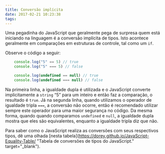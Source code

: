 ```yaml
---
title: Conversão implícita
date: 2017-02-21 10:23:38
tags:
---
```

Uma pegadinha do JavaScript que geralmente pega de surpresa quem está iniciando na linguagem é a conversão implícita de tipos. Isto acontece geralmente em comparações em estruturas de controle, tal como um `if`.

<!--more-->
Observe o código a seguir:

```javascript
    console.log("5" == 5) // true
    console.log("5" === 5) // false

    console.log(undefined == null) // true
    console.log(undefined === null) // false
```

Na primeira linha, a igualdade dupla é utilizada e o JavaScript converte implicitamente a `string` “5” para um inteiro e então faz a comparação, o resultado é `true`. Já na segunda linha, quando utilizamos o operador de igualdade tripla `===`, a conversão não ocorre, então é recomendado utilizar sempre este operador para uma maior segurança no código. Da mesma forma, quando quando comparamos `undefined` e `null`, a igualdade dupla mostra que eles são equivalentes, enquanto a igualdade tripla diz que não.

Para saber como o JavaScript realiza as conversões com seus respectivos tipos, dê uma olhada [nesta tabela](https://dorey.github.io/JavaScript-Equality-Table/ "Tabela de conversões de tipos do JavaScript." target="_blank").